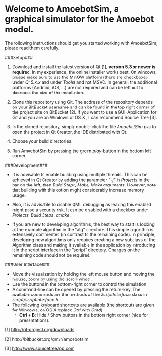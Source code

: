 # Welcome to AmoebotSim, a graphical simulator for the Amoebot model. #

The following instructions should get you started working with AmoebotSim; please read them carefully.

###Setup###

1. Download and install the latest version of Qt [1], __version 5.3 or newer is required__. In my experience, the online installer works best. On windows, please make sure to use the MinGW platform (there are checkboxes under _Qt 5.x.x_ and under _Tools_) and not MSVC. In general, the additional platforms (Android, iOS, ...) are not required and can be left out to decrease the size of the installation.

2. Clone this repository using Git. The address of the repository depends on your BitBucket username and can be found in the top right corner of the project site on BitBucket [2]. If you want to use a GUI-Application for Git and you are on Windows or OS X , I can recommend Source Tree [3].

3. In the cloned repository, simply double-click the file _AmoebotSim.pss_ to open the project in Qt Creator, the IDE distributed with Qt.

4. Choose your build directories.

5. Run AmoebotSim by pressing the green _play_-button in the bottom left corner.

###Development###

- It is advisable to enable building using multiple threads. This can be achieved in Qt Creator by adding the parameter _"-j"_ in _Projects_ in the bar on the left, then _Build Steps_, _Make_, _Make arguments_. However, note that building with this option might considerably increase memory usage.

- Also, it is advisable to disable QML debugging as leaving this enabled might pose a security risk. It can be disabled with a checkbox under _Projects_, _Build Steps_, _qmake_.

- If you are new to developing algorithms, the best way to start is looking at the example algorithm in the "alg" directory. This simple algorithm is extensively commented (in contrast to the remaining code). In principle, developing new algorithms only requires creating a new subclass of the Algorithm class and making it available in the application by introducing it in the script interface in the "script" directory. Changes on the remaining code should not be required.

###User Interface###

- Move the visualization by holding the left mouse button and moving the mouse, zoom by using the scroll-wheel.
- Use the buttons in the bottom-right corner to control the simulation.
- A command-line can be opened by pressing the return-key. The available commands are the methods of the _ScriptInterface_ class in _script/scriptinterface.h_.
- The following keyboard shortcuts are available (the shortcuts are given for Windows; on OS X replace _Ctrl_ with _Cmd_):
    - __Ctrl + B__: Hide / Show buttons in the bottom right corner (nice for presentations).

[1] http://qt-project.org/downloads

[2] http://bitbucket.org/gmyr/amoebotsim

[3] http://www.sourcetreeapp.com
